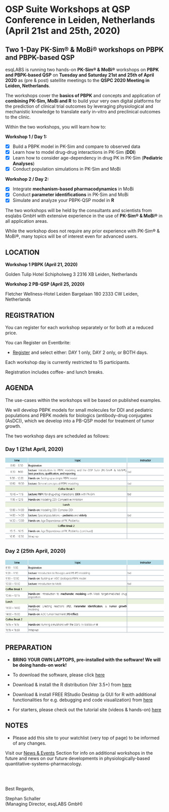 # OSP Suite Workshops at QSP Conference in Leiden, Netherlands (April 21st and 25th, 2020)

## Two 1-Day PK-Sim® &amp; MoBi® workshops on PBPK and PBPK-based QSP 

esqLABS is running two hands-on **PK-Sim® & MoBi®** workshops on **PBPK and PBPK-based QSP** on **Tuesday and Saturday 21st and 25th of April 2020** as (pre & post) satellite meetings to the **QSPC 2020 Meeting in Leiden, Netherlands**.

The workshops cover the **basics of PBPK** and concepts and application of **combining PK-Sim, MoBi and R** to build your very own digital platforms for the prediction of clinical trial outcomes by leveraging physiological and mechanistic knowledge to translate early in-vitro and preclinical outcomes to the clinic. 

Within the two workshops, you will learn how to:

**Workshop 1 / Day 1:**
- [x] Build a PBPK model in PK-Sim and compare to observed data
- [x] Learn how to model drug-drug interactions in PK-Sim (**DDI**)
- [x] Learn how to consider age-dependency in drug PK in PK-Sim (**Pediatric Analyses**)
- [x] Conduct population simulations in PK-Sim and MoBi

**Workshop 2 / Day 2:**
- [x] Integrate **mechanism-based pharmacodynamics** in MoBi
- [x] Conduct **parameter identifications** in PK-Sim and MoBi
- [x] Simulate and analyze your PBPK-QSP model in **R**

The two workshops will be held by the consultants and scientists from esqlabs GmbH with extensive experience in the use of **PK-Sim® & MoBi®** in all application areas. 

While the workshop does not require any prior experience with PK-Sim® & MoBi®, many topics will be of interest even for advanced users.


## LOCATION

**Workshop 1 PBPK (April 21, 2020)**

Golden Tulip Hotel
Schipholweg 3
2316 XB Leiden, Netherlands

**Workshop 2 PB-QSP (April 25, 2020)**

Fletcher Wellness-Hotel Leiden
Bargelaan 180
2333 CW Leiden, Netherlands

## REGISTRATION

You can register for each workshop separately or for both at a reduced price.

You can Register on Eventbrite:
- [Register](https://www.eventbrite.com/e/qspc2020-pbpk-with-pk-sim-mobi-osp-suite-registration-86318114805) and select either: DAY 1 only, DAY 2 only, or BOTH days.

Each workshop day is currently restricted to 15 participants.

Registration includes coffee- and lunch breaks.

## AGENDA

The use-cases within the workshops will be based on published examples. 

We will develop PBPK models for small molecules for DDI and pediatric populations and PBPK models for biologics (antibody-drug conjugates (AsDC)), which we develop into a PB-QSP model for treatment of tumor growth.  

The two workshop days are scheduled as follows:

### Day 1 (21st April, 2020)

![Agenda Day 1](https://github.com/Open-Systems-Pharmacology/ASCPT-Satelite-OSPS-Workshops/blob/master/Agenda%20Day%201.png)

### Day 2 (25th April, 2020)

![Agenda Day 2](https://github.com/Open-Systems-Pharmacology/ASCPT-Satelite-OSPS-Workshops/blob/master/Agenda%20Day%202.png)

## PREPARATION

- **BRING YOUR OWN LAPTOPS, pre-installed with the software! We will be doing hands-on work!**

- To download the software, please click [here]( http://setup.open-systems-pharmacology.org )
- Download & install the R distribution (Ver 3.5+) from [here](https://cran.r-project.org/bin/windows/base/ )
- Download & install FREE RStudio Desktop (a GUI for R with additional functionalities for e.g. debugging and code visualization) from [here]( https://www.rstudio.com/products/rstudio/download/ )
- For starters, please check out the tutorial site (videos &amp; hands-on) [here](http://www.open-systems-pharmacology.org/#tutorials)

## NOTES

- Please add this site to your watchlist (very top of page) to be informed of any changes.

Visit our [News & Events](https://esqlabs.com/news-events) Section for info on additional workshops in the future and news on our future developments in physiologically-based quantitative-systems-pharmacology.

<br />
<br />

Best Regards,

Stephan Schaller <br />
(Managing Director, esqLABS GmbH)
